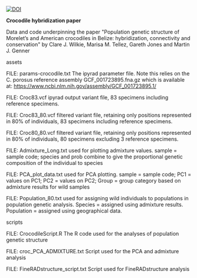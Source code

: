 [![DOI](https://zenodo.org/badge/DOI/10.5281/zenodo.7604943.svg)](https://doi.org/10.5281/zenodo.7604943)

**Crocodile hybridization paper**

Data and code underpinning the paper "Population genetic structure of Morelet’s and American crocodiles in Belize: hybridization, connectivity and conservation" by Clare J. Wilkie, Marisa M. Tellez, Gareth Jones and Martin J. Genner

assets

FILE: params-crocodile.txt
The ipyrad parameter file. Note this relies on the C. porosus reference assembly GCF_001723895.fna.gz which is available at:
https://www.ncbi.nlm.nih.gov/assembly/GCF_001723895.1/

FILE: Croc83.vcf
ipyrad output variant file, 83 specimens including reference specimens.

FILE: Croc83_80.vcf
filtered variant file, retaining only positions represented in 80% of individuals, 83 specimens including reference specimens.

FILE: Croc80_80.vcf
filtered variant file, retaining only positions represented in 80% of individuals, 80 specimens excluding 3 reference specimens.

FILE: Admixture_Long.txt
used for plotting admixture values. sample = sample code; species and prob combine to give the proportional genetic composition of the individual to species

FILE: PCA_plot_data.txt
used for PCA plotting. sample = sample code; PC1 = values on PC1; PC2 = values on PC2; Group = group category based on admixture results for wild samples

FILE: Population_80.txt used for assigning wild individuals to populations in population genetic analysis. Species = assigned using admixture results. Population = assigned using geographical data.

scripts

FILE: CrocodileScript.R
The R code used for the analyses of population genetic structure

FILE: croc_PCA_ADMIXTURE.txt
Script used for the PCA and admixture analysis

FILE: FineRADstructure_script.txt
Script used for FineRADstructure analysis
